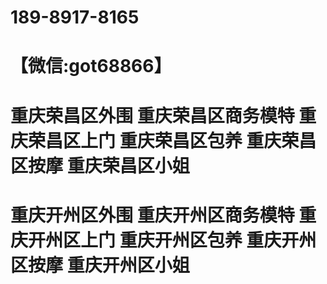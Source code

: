 # 189-8917-8165
# 【微信:got68866】
# 重庆荣昌区外围 重庆荣昌区商务模特 重庆荣昌区上门 重庆荣昌区包养 重庆荣昌区按摩 重庆荣昌区小姐
# 重庆开州区外围 重庆开州区商务模特 重庆开州区上门 重庆开州区包养 重庆开州区按摩 重庆开州区小姐

